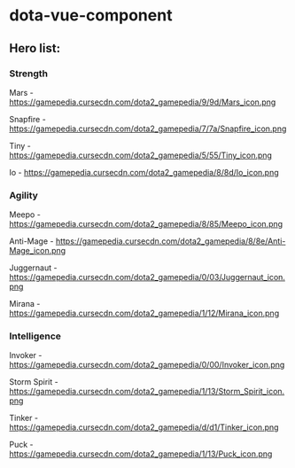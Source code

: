 # dota-vue-component

## Hero list:

### Strength

Mars - https://gamepedia.cursecdn.com/dota2_gamepedia/9/9d/Mars_icon.png

Snapfire - https://gamepedia.cursecdn.com/dota2_gamepedia/7/7a/Snapfire_icon.png

Tiny - https://gamepedia.cursecdn.com/dota2_gamepedia/5/55/Tiny_icon.png

Io - https://gamepedia.cursecdn.com/dota2_gamepedia/8/8d/Io_icon.png


### Agility

Meepo - https://gamepedia.cursecdn.com/dota2_gamepedia/8/85/Meepo_icon.png

Anti-Mage - https://gamepedia.cursecdn.com/dota2_gamepedia/8/8e/Anti-Mage_icon.png

Juggernaut - https://gamepedia.cursecdn.com/dota2_gamepedia/0/03/Juggernaut_icon.png

Mirana - https://gamepedia.cursecdn.com/dota2_gamepedia/1/12/Mirana_icon.png


### Intelligence

Invoker - https://gamepedia.cursecdn.com/dota2_gamepedia/0/00/Invoker_icon.png

Storm Spirit - https://gamepedia.cursecdn.com/dota2_gamepedia/1/13/Storm_Spirit_icon.png

Tinker - https://gamepedia.cursecdn.com/dota2_gamepedia/d/d1/Tinker_icon.png

Puck - https://gamepedia.cursecdn.com/dota2_gamepedia/1/13/Puck_icon.png